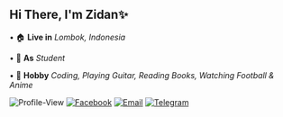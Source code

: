 ## Hi There, I'm Zidan✨
• 🏠 **Live in** *Lombok, Indonesia*

• 🏢 **As** *Student*

• 💫 **Hobby** *Coding, Playing Guitar, Reading Books, Watching Football & Anime*


![Profile-View](https://komarev.com/ghpvc/?username=Zidan-ID17)
[![Facebook](https://img.shields.io/badge/Facebook-blue?style=for-the-badge&logo=facebook)](https://www.facebook.com/muhammadraid.zaidani)
[![Email](https://img.shields.io/badge/Email-white.svg?style=for-the-badge&logo=gmail)](mailto:zeyshyy@gmail.com)
[![Telegram](https://img.shields.io/badge/Telegram-white.svg?style=for-the-badge&logo=telegram)](https://t.me/Zidan_IDz)

